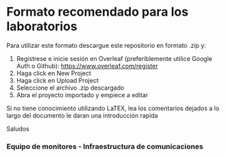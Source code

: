 # Formato recomendado para los laboratorios

Para utilizar este formato descargue este repositorio en formato .zip y:

1. Registrese e inicie sesión en Overleaf (preferiblemente utilice Google Auth o Github): https://www.overleaf.com/register
2. Haga click en New Project
3. Haga click en Upload Project
4. Seleccione el archivo .zip descargado
5. Abra el proyecto importado y empiece a editar

Si no tiene conocimiento utilizando LaTEX, lea los comentarios dejados a lo largo del documento
le daran una introducción rapida

Saludos

### Equipo de monitores - Infraestructura de comunicaciones